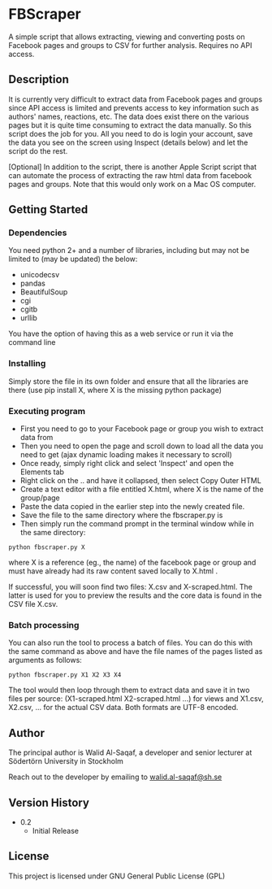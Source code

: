 # FBScraper 

A simple script that allows extracting, viewing and converting posts on Facebook pages and groups to CSV for further analysis. Requires no API access.

## Description

It is currently very difficult to extract data from Facebook pages and groups since API access is limited and prevents access to key information such as authors' names, reactions, etc. The data does exist there on the various pages but it is quite time consuming to extract the data manually. So this script does the job for you. All you need to do is login your account, save the data you see on the screen using Inspect (details below) and let the script do the rest.

[Optional] In addition to the script, there is another Apple Script script that can automate the process of extracting the raw html data from facebook pages and groups. Note that this would only work on a Mac OS computer.

## Getting Started

### Dependencies

You need python 2+ and a number of libraries, including but may not be limited to (may be updated) the below:

* unicodecsv 
* pandas
* BeautifulSoup
* cgi
* cgitb
* urllib
  
You have the option of having this as a web service or run it via the command line

### Installing

Simply store the file in its own folder and ensure that all the libraries are there (use pip install X, where X is the missing python package)

### Executing program

- First you need to go to your Facebook page or group you wish to extract data from
- Then you need to open the page and scroll down to load all the data you need to get (ajax dynamic loading makes it necessary to scroll)
- Once ready, simply right click and select 'Inspect' and open the Elements tab
- Right click on the <body>..</body> and have it collapsed, then select Copy Outer HTML
- Create a text editor with a file entitled X.html, where X is the name of the group/page
- Paste the data copied in the earlier step into the newly created file.
- Save the file to the same directory where the fbscraper.py is
- Then simply run the command prompt in the terminal window while in the same directory:
```
python fbscraper.py X
```
where X is a reference (eg., the name) of the facebook page or group and must have already had its raw content saved locally to X.html . 

If successful, you will soon find two files: X.csv and X-scraped.html. The latter is used for you to preview the results and the core data is found in the CSV file X.csv.

### Batch processing

You can also run the tool to process a batch of files. You can do this with the same command as above and have the file names of the pages listed as arguments as follows:
```
python fbscraper.py X1 X2 X3 X4
```

The tool would then loop through them to extract data and save it in two files per source: (X1-scraped.html X2-scraped.html ...) for views and X1.csv, X2.csv, ... for the actual CSV data. Both formats are UTF-8 encoded.

## Author 

The principal author is Walid Al-Saqaf, a developer and senior lecturer at Södertörn University in Stockholm

Reach out to the developer by emailing to walid.al-saqaf@sh.se

## Version History

* 0.2
    * Initial Release

## License

This project is licensed under GNU General Public License (GPL)
